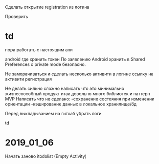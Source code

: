 
Сделать открытие registration из логина

Проверить


td
===

пора работать с настоящим апи

android где хранить токен
По заявлению Android хранить в Shared Preferences с private mode безопасно. 

Не заморачиваться и сделать несколько активити
в логине ссылку на активити регистрация

Не делать сильно сложно
написать что это минимально жизнеспособный продукт 
итак довольно много библиотек и паттерн MVP
Написать что не сделано:
-сохранение состояния при изменении ориентации
-кэширование данных в локальное хранилище/бд

Перед выкладыванием на гитхаб убрать логи

td


2019_01_06
===
Начать заново itodolist (Empty Activity)